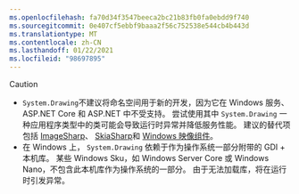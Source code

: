```yaml
---
ms.openlocfilehash: fa70d34f3547beeca2bc21b83fb0fa0ebdd9f740
ms.sourcegitcommit: 0e407cf5ebbf9baaa2f56c752538e544cb4b443d
ms.translationtype: MT
ms.contentlocale: zh-CN
ms.lasthandoff: 01/22/2021
ms.locfileid: "98697895"
---
```

> [!CAUTION]
> - `System.Drawing`不建议将命名空间用于新的开发，因为它在 Windows 服务、ASP.NET Core 和 ASP.NET 中不受支持。 尝试使用其中 `System.Drawing` 一种应用程序类型中的类可能会导致运行时异常并降低服务性能。 建议的替代项包括 [ImageSharp](https://github.com/SixLabors/ImageSharp)、 [SkiaSharp](https://github.com/mono/SkiaSharp)和 [Windows 映像组件](/windows/desktop/wic/-wic-about-windows-imaging-codec)。
> - 在 Windows 上， `System.Drawing` 依赖于作为操作系统一部分附带的 GDI + 本机库。 某些 Windows Sku，如 Windows Server Core 或 Windows Nano，不包含此本机库作为操作系统的一部分。 由于无法加载库，将在运行时引发异常。

